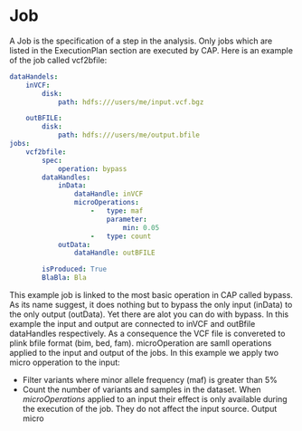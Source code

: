 # Job
A Job is the specification of a step in the analysis. Only jobs which are listed in the ExecutionPlan section are executed by CAP. Here is an example of the job called vcf2bfile:

```yaml
dataHandels:
    inVCF:
        disk:
            path: hdfs:///users/me/input.vcf.bgz

    outBFILE:
        disk:
            path: hdfs:///users/me/output.bfile
jobs:
    vcf2bfile:
        spec:
            operation: bypass
        dataHandles:
            inData:
                dataHandle: inVCF
                microOperations:
                    -   type: maf
                        parameter:
                            min: 0.05
                    -   type: count
            outData:
                dataHandle: outBFILE

        isProduced: True
        BlaBla: Bla
```

This example job is linked to the most basic operation in CAP called bypass.
As its name suggest, it does nothing but to bypass the only input (inData) to the only output (outData).
Yet there are alot you can do with bypass.
In this example the input and output are connected to inVCF and outBfile dataHandles respectively.
As a consequence the VCF file is convereted to plink bfile format (bim, bed, fam).
microOperation are samll operations applied to the input and output of the jobs.
In this example we apply two micro opperation to the input:
- Filter variants where minor allele frequency (maf) is greater than 5%
- Count the number of variants and samples in the dataset. 
When *microOperations* applied to an input their effect is only available during the execution of the job.
They do not affect the input source.
Output micro 


